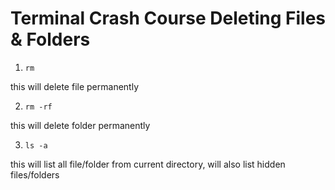 # Terminal Crash Course Deleting Files & Folders

1. `rm`

this will delete file permanently

2. `rm -rf`

this will delete folder permanently

3. `ls -a`

this will list all file/folder from current directory, will also list hidden files/folders

